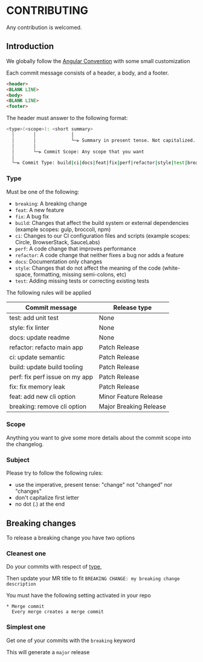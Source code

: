# CONTRIBUTING

Any contribution is welcomed.

## Introduction

We globally follow the [Angular Convention](https://github.com/angular/angular/blob/master/CONTRIBUTING.md#-commit-message-format)
with some small customization

Each commit message consists of a header, a body, and a footer.

```html
<header>
<BLANK LINE>
<body>
<BLANK LINE>
<footer>
```

The header must answer to the following format:

```bash
<type>(<scope>): <short summary>
  │       │             │
  │       │             └─⫸ Summary in present tense. Not capitalized. No period at the end.
  │       │
  │       └─⫸ Commit Scope: Any scope that you want
  │
  └─⫸ Commit Type: build|ci|docs|feat|fix|perf|refactor|style|test|breaking
```

### Type

Must be one of the following:

* `breaking`: A breaking change
* `feat`: A new feature
* `fix`: A bug fix
* `build`: Changes that affect the build system or external dependencies (example scopes: gulp, broccoli, npm)
* `ci`: Changes to our CI configuration files and scripts (example scopes: Circle, BrowserStack, SauceLabs)
* `perf`: A code change that improves performance
* `refactor`: A code change that neither fixes a bug nor adds a feature
* `docs`: Documentation only changes
* `style`: Changes that do not affect the meaning of the code (white-space, formatting, missing semi-colons, etc)
* `test`: Adding missing tests or correcting existing tests

The following rules will be applied

| Commit message                 | Release type           |
|--------------------------------|------------------------|
| test: add unit test            | None                   |
| style: fix linter              | None                   |
| docs: update readme            | None                   |
| refactor: refacto main app     | Patch Release          |
| ci: update semantic            | Patch Release          |
| build: update build tooling    | Patch Release          |
| perf: fix perf issue on my app | Patch Release          |
| fix: fix memory leak           | Patch Release          |
| feat: add new cli option       | Minor Feature Release  |
| breaking: remove cli option    | Major Breaking Release |

### Scope

Anything you want to give some more details about the commit scope into the changelog.

### Subject

Please try to follow the following rules:

* use the imperative, present tense: "change" not "changed" nor "changes"
* don't capitalize first letter
* no dot (.) at the end

## Breaking changes

To release a breaking change you have two options

### Cleanest one

Do your commits with respect of [type](#type),

Then update your MR title to fit
`BREAKING CHANGE: my breaking change description`

You must have the following
setting activated in your repo

```text
* Merge commit
  Every merge creates a merge commit
```

### Simplest one

Get one of your commits with the `breaking` keyword

This will generate a `major` release
